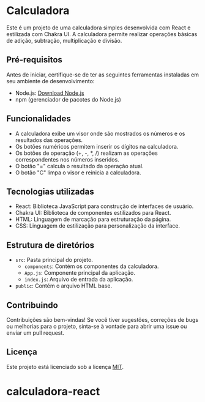 # Calculadora

Este é um projeto de uma calculadora simples desenvolvida com React e estilizada com Chakra UI. A calculadora permite realizar operações básicas de adição, subtração, multiplicação e divisão.

## Pré-requisitos

Antes de iniciar, certifique-se de ter as seguintes ferramentas instaladas em seu ambiente de desenvolvimento:

- Node.js: [Download Node.js](https://nodejs.org)
- npm (gerenciador de pacotes do Node.js) 

## Funcionalidades

- A calculadora exibe um visor onde são mostrados os números e os resultados das operações.
- Os botões numéricos permitem inserir os dígitos na calculadora.
- Os botões de operação (+, -, *, /) realizam as operações correspondentes nos números inseridos.
- O botão "=" calcula o resultado da operação atual.
- O botão "C" limpa o visor e reinicia a calculadora.

## Tecnologias utilizadas

- React: Biblioteca JavaScript para construção de interfaces de usuário.
- Chakra UI: Biblioteca de componentes estilizados para React.
- HTML: Linguagem de marcação para estruturação da página.
- CSS: Linguagem de estilização para personalização da interface.

## Estrutura de diretórios

- `src`: Pasta principal do projeto.
  - `components`: Contém os componentes da calculadora.
  - `App.js`: Componente principal da aplicação.
  - `index.js`: Arquivo de entrada da aplicação.
- `public`: Contém o arquivo HTML base.

## Contribuindo

Contribuições são bem-vindas! Se você tiver sugestões, correções de bugs ou melhorias para o projeto, sinta-se à vontade para abrir uma issue ou enviar um pull request.

## Licença

Este projeto está licenciado sob a licença [MIT](https://opensource.org/licenses/MIT).
# calculadora-react
